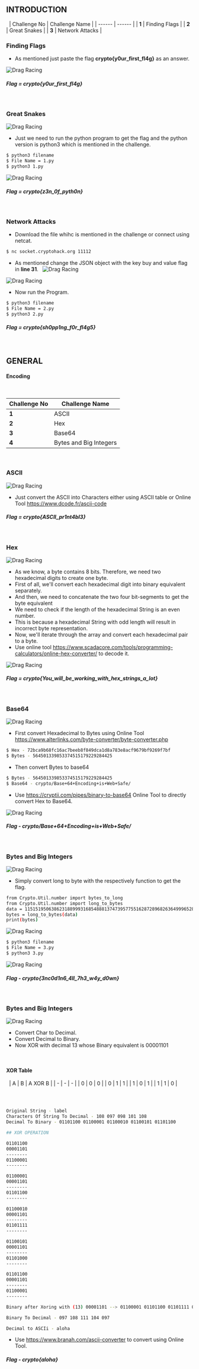 ## INTRODUCTION
&nbsp;
| Challenge No | Challenge Name |
| ------ | ------ |
| **1** | Finding Flags |
| **2** | Great Snakes |
| **3** | Network Attacks |
&nbsp;
### Finding Flags

- As mentioned just paste the flag **crypto{y0ur_first_fl4g}** as an answer.

![Drag Racing](https://github.com/abhishekabi2002/Bi0s/blob/master/Cryptography/Assets/4.jpeg?raw=true)

##### Flag = crypto{y0ur_first_fl4g}
&nbsp;
### Great Snakes

![Drag Racing](https://github.com/abhishekabi2002/Bi0s/blob/master/Cryptography/Assets/3.jpeg?raw=true)

- Just we need to run the python program to get the flag and the python version is python3 which is mentioned in the challenge. 

```sh
$ python3 filename
$ File Name = 1.py
$ python3 1.py
```

![Drag Racing](https://github.com/abhishekabi2002/Bi0s/blob/master/Cryptography/Assets/1.jpeg?raw=true)

##### Flag = crypto{z3n_0f_pyth0n}
&nbsp;

### Network Attacks

- Download the file whihc is mentioned in the challenge or connect using netcat.
```sh 
$ nc socket.cryptohack.org 11112
```
- As mentioned change the JSON object with the key buy and value flag in **line 31**.
&nbsp;
![Drag Racing](https://github.com/abhishekabi2002/Bi0s/blob/master/Cryptography/Assets/9.jpeg?raw=true)

![Drag Racing](https://github.com/abhishekabi2002/Bi0s/blob/master/Cryptography/Assets/10.jpeg?raw=true)

- Now run the Program.

```sh
$ python3 filename
$ File Name = 2.py
$ python3 2.py
```

##### Flag = crypto{sh0pp1ng_f0r_fl4g5}
&nbsp;

## GENERAL
#### Encoding
&nbsp;

| Challenge No | Challenge Name |
| ------ | ------ |
| **1** | ASCII |
| **2** | Hex |
| **3** | Base64 |
| **4** | Bytes and Big Integers |
&nbsp;

### ASCII 

![Drag Racing](https://github.com/abhishekabi2002/Bi0s/blob/master/Cryptography/Assets/7.jpeg?raw=true)
- Just convert the ASCII into Characters either using ASCII table or Online Tool https://www.dcode.fr/ascii-code

##### Flag = crypto{ASCII_pr1nt4bl3}
&nbsp;

### Hex

![Drag Racing](https://github.com/abhishekabi2002/Bi0s/blob/master/Cryptography/Assets/8.jpeg?raw=true)

- As we know, a byte contains 8 bits. Therefore, we need two hexadecimal digits to create one byte.
- First of all, we'll convert each hexadecimal digit into binary equivalent separately.
- And then, we need to concatenate the two four bit-segments to get the byte equivalent
- We need to check if the length of the hexadecimal String is an even number. 
- This is because a hexadecimal String with odd length will result in incorrect byte representation.
- Now, we'll iterate through the array and convert each hexadecimal pair to a byte.
- Use online tool https://www.scadacore.com/tools/programming-calculators/online-hex-converter/ to decode it.

![Drag Racing](https://github.com/abhishekabi2002/Bi0s/blob/master/Cryptography/Assets/11.jpeg?raw=true)

##### Flag = crypto{You_will_be_working_with_hex_strings_a_lot}
&nbsp;

### Base64

![Drag Racing](https://github.com/abhishekabi2002/Bi0s/blob/master/Cryptography/Assets/12.jpeg?raw=true)

- First convert Hexadecimal to Bytes using Online Tool https://www.alterlinks.com/byte-converter/byte-converter.php

```sh
$ Hex - 72bca9b68fc16ac7beeb8f849dca1d8a783e8acf9679bf9269f7bf
$ Bytes - 564501339853374515179229284425
```

- Then convert Bytes to base64

```sh
$ Bytes - 564501339853374515179229284425
$ Base64 - crypto/Base+64+Encoding+is+Web+Safe/
```

- Use https://cryptii.com/pipes/binary-to-base64 Online Tool to directly convert Hex to Base64.

![Drag Racing](https://github.com/abhishekabi2002/Bi0s/blob/master/Cryptography/Assets/13.jpeg?raw=true)

##### Flag - crypto/Base+64+Encoding+is+Web+Safe/
&nbsp;

### Bytes and Big Integers

![Drag Racing](https://github.com/abhishekabi2002/Bi0s/blob/master/Cryptography/Assets/16.jpeg?raw=true)

- Simply convert long to byte with the respectively function to get the flag.

```sh
from Crypto.Util.number import bytes_to_long
from Crypto.Util.number import long_to_bytes
data = 11515195063862318899931685488813747395775516287289682636499965282714637259206269
bytes = long_to_bytes(data)
print(bytes)
```

![Drag Racing](https://github.com/abhishekabi2002/Bi0s/blob/master/Cryptography/Assets/15.jpeg?raw=true)

```sh
$ python3 filename
$ File Name = 3.py
$ python3 3.py
```

![Drag Racing](https://github.com/abhishekabi2002/Bi0s/blob/master/Cryptography/Assets/14.jpeg?raw=true)

##### Flag - crypto{3nc0d1n6_4ll_7h3_w4y_d0wn}
&nbsp;

### Bytes and Big Integers

![Drag Racing](https://github.com/abhishekabi2002/Bi0s/blob/master/Cryptography/Assets/17.jpeg?raw=true)

- Convert Char to Decimal.
- Convert Decimal to Binary.
- Now XOR with decimal 13 whose Binary equivalent is 00001101

&nbsp;
#### XOR Table
&nbsp;
| A | B | A XOR B |
| - | - | - | 
| 0 | 0 | 0 |
| 0 | 1 | 1 |
| 1 | 0 | 1 | 
| 1 | 1 | 0 |

&nbsp;

```sh

Original String - label
Characters Of String To Decimal - 108 097 098 101 108
Decimal To Binary - 01101100 01100001 01100010 01100101 01101100

## XOR OPERATION

01101100
00001101
--------
01100001
--------

01100001
00001101
--------
01101100
--------

01100010
00001101
--------
01101111
--------

01100101
00001101
--------
01101000
--------

01101100
00001101
--------
01100001
--------

Binary after Xoring with (13) 00001101 --> 01100001 01101100 01101111 01101000 01100001

Binary To Decimal - 097 108 111 104 097

Decimal to ASCIi - aloha
```

- Use https://www.branah.com/ascii-converter to convert using Online Tool.

##### Flag - crypto{aloha}
